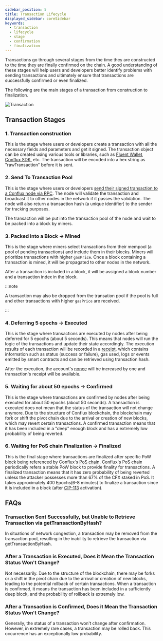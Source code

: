 ```yaml
---
sidebar_position: 5
title: Transaction Lifecycle
displayed_sidebar: coreSidebar
keywords:
  - transaction
  - lifecycle
  - stage
  - confirmation
  - finalization
---
```


Transactions go through several stages from the time they are constructed to the time they are finally confirmed on the chain. A good understanding of these stages will help users and developers better identify problems with sending transactions and ultimately ensure that transactions are successfully confirmed or even finalized.

The following are the main stages of a transaction from construction to finalization.

![Transaction](./img/transaction-stages.png)

## Transaction Stages

### 1. **Transaction construction**

This is the stage where users or developers create a transaction with all the necessary fields and parameters and get it signed. The transaction object can be created using various tools or libraries, such as [Fluent Wallet](../../getting-started/installing-a-wallet.md), [Conflux SDK](../../build/sdks-and-tools/sdks.md), etc. The transaction will be encoded into a hex string as "rawTransaction" before it is sent.

### 2. **Send To Transaction Pool**

This is the stage where users or developers [send their signed transaction to a Conflux node via RPC](../../build/json-rpc/cfx-namespace.md#cfx_sendrawtransaction). The node will validate the transaction and broadcast it to other nodes in the network if it passes the validation. The node will also return a transaction hash (a unique identifier) to the sender for tracking purposes.

The transaction will be put into the transaction pool of the node and wait to be packed into a block by miners.

### 3. **Packed into a Block -> Mined**

This is the stage where miners select transactions from their mempool (a pool of pending transactions) and include them in their blocks. Miners will prioritize transactions with higher `gasPrice`. Once a block containing a transaction is mined, it will be propagated to other nodes in the network.

After a transaction is included in a block, it will be assigned a block number and a transaction index in the block.

:::note

A transaction may also be dropped from the transation pool if the pool is full and other transactions with higher `gasPrice` are received.

:::

### 4. **Deferring 5 epochs -> Executed**

This is the stage where transactions are executed by nodes after being deferred for 5 epochs (about 5 seconds). This means that nodes will run the logic of the transactions and update their state accordingly. The execution results of each transaction will be recorded in a [receipt](./receipt.md), which contains information such as status (success or failure), gas used, logs or events emitted by smart contracts and can be retrieved using transaction hash.

After the execution, the account's [nonce](./nonce.md) will be increased by one and transaction's receipt will be available.

### 5. **Waiting for about 50 epochs -> Confirmed**

This is the stage where transactions are confirmed by nodes after being executed for about 50 epochs (about 50 seconds). A transaction is executed does not mean that the status of the transaction will not change anymore. Due to the structure of Conflux blockchain, the blockchain may fork or shift the pivot chain due to the arrival or creation of new blocks, which may revert certain transactions. A confirmed transaction means that it has been included in a "deep" enough block and has a extremely low probability of being reverted.

### 6. **Waiting for PoS chain Finalization -> Finalized**

This is the final stage where transactions are finalized after specific PoW block being referenced by Conflux's [PoS chain](../../../general/conflux-basics/consensus-mechanisms/proof-of-stake/pos_overview.md). Conflux's PoS chain periodically refers a stable PoW block to provide finality for transactions. A finalized transaction means that it has zero probability of being reverted unless the attacker possesses more than 67% of the CFX staked in PoS. It takes approximately 400 Epochs(6-8 minutes) to finalize a transaction since it is included in a block (after [CIP-113](https://github.com/Conflux-Chain/CIPs/blob/master/CIPs/cip-113.md) activation).

## FAQs

### Transaction Sent Successfully, but Unable to Retrieve Transaction via getTransactionByHash?

In situations of network congestion, a transaction may be removed from the transaction pool, resulting in the inability to retrieve the transaction via getTransactionByHash.

### After a Transaction is Executed, Does it Mean the Transaction Status Won't Change?

Not necessarily. Due to the structure of the blockchain, there may be forks or a shift in the pivot chain due to the arrival or creation of new blocks, leading to the potential rollback of certain transactions. When a transaction is confirmed, it means the transaction has been included in a sufficiently deep block, and the probability of rollback is extremely low.

### After a Transaction is Confirmed, Does it Mean the Transaction Status Won't Change?

Generally, the status of a transaction won't change after confirmation. However, in extremely rare cases, a transaction may be rolled back. This occurrence has an exceptionally low probability.
